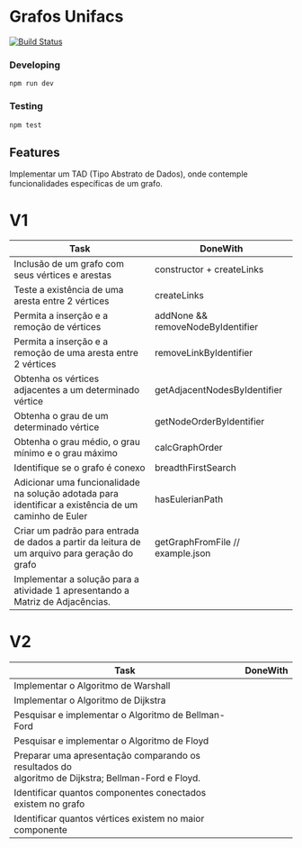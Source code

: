 # Grafos Unifacs
[![Build Status](https://travis-ci.org/ramonmoraes/grafosUnifacs.svg?branch=master)](https://travis-ci.org/ramonmoraes/grafosUnifacs)

### Developing
```
npm run dev
```
### Testing
```
npm test
```
## Features

Implementar um TAD (Tipo Abstrato de Dados), onde
contemple funcionalidades específicas de um grafo.


# V1

| Task | DoneWith |
|------|----------|
| Inclusão de um grafo com seus vértices e arestas | constructor + createLinks|
| Teste a existência de uma aresta entre 2 vértices | createLinks |
| Permita a inserção e a remoção de vértices | addNone && removeNodeByIdentifier |
| Permita a inserção e a remoção de uma aresta entre 2 vértices | removeLinkByIdentifier |
| Obtenha os vértices adjacentes a um determinado vértice | getAdjacentNodesByIdentifier |
| Obtenha o grau de um determinado vértice | getNodeOrderByIdentifier |
| Obtenha o grau médio, o grau mínimo e o grau máximo | calcGraphOrder |
| Identifique se o grafo é conexo | breadthFirstSearch |
| Adicionar uma funcionalidade na solução adotada para identificar a existência de um caminho de Euler | hasEulerianPath |
| Criar um padrão para entrada de dados a partir da leitura de um arquivo para geração do grafo | getGraphFromFile // example.json |
| Implementar a solução para a atividade 1 apresentando a Matriz de Adjacências. | |

# V2
| Task | DoneWith |
|------|----------|
| Implementar o Algoritmo de Warshall | |
| Implementar o Algoritmo de Dijkstra | |
| Pesquisar e implementar o Algoritmo de Bellman-Ford | |
| Pesquisar e implementar o Algoritmo de Floyd | |
| Preparar uma apresentação comparando os resultados do <br /> algoritmo de Dijkstra; Bellman-Ford e Floyd. | |
| Identificar quantos componentes conectados existem no grafo | |
| Identificar quantos vértices existem no maior componente | |
